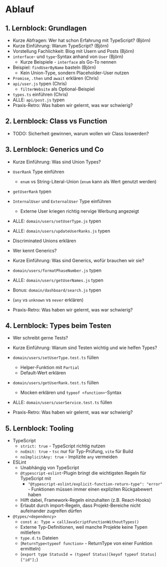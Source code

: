 # Ablauf

## 1. Lernblock: Grundlagen

- Kurze Abfragen: Wer hat schon Erfahrung mit TypeScript? (Björn)
- Kurze Einführung: Warum TypeScript? (Björn)
- Vorstellung Fachlichkeit: Blog mit Usern und Posts (Björn)
- `interface`- und `type`-Syntax anhand von `User` (Björn)
  - Kurze Beispiele - `interface` als Go-To nennen
- Beispiel: `findUserByName` basteln (Björn)
  - Kein Union-Type, sondern Placeholder-User nutzen
- `Promise`, `.then` und `await` erklären (Chris)
- `api/user.js` typen (Chris)
  - `filterWebsite` als Optional-Beispiel
- `types.ts` einführen (Chris)
- ALLE: `api/post.js` typen
- Praxis-Retro: Was haben wir gelernt, was war schwierig?

## 2. Lernblock: Class vs Function

- TODO: Sicherheit gewinnen, warum wollen wir Class loswerden?

## 3. Lernblock: Generics und Co

- Kurze Einführung: Was sind Union Types?
- `UserRank` Type einführen
  - `enum` vs String-Literal-Union (`enum` kann als Wert genutzt werden)
- `getUserRank` typen
- `InternalUser` und `ExternalUser` Type einführen
  - Externe User kriegen richtig nervige Werbung angezeigt
- ALLE: `domain/users/setUserType.js` typen
- ALLE: `domain/users/updateUserRanks.js` typen
- Discriminated Unions erklären

- Wer kennt Generics?
- Kurze Einführung: Was sind Generics, wofür brauchen wir sie?
- `domain/users/formatPhaseNumber.js` typen
- ALLE: `domain/users/getUserNames.js` typen
- Bonus: `domain/dashboard/search.js` typen
- (`any` vs `unknown` vs `never` erklären)

- Praxis-Retro: Was haben wir gelernt, was war schwierig?

## 4. Lernblock: Types beim Testen

- Wer schreibt gerne Tests?
- Kurze Einführung: Warum sind Testen wichtig und wie helfen Types?
- `domain/users/setUserType.test.ts` füllen
  - Helper-Funktion mit `Partial`
  - Default-Wert erklären
- `domain/users/getUserRank.test.ts` füllen
  - Mocken erklären und `typeof <function>`-Syntax
- ALLE: `domain/users/userService.test.ts` füllen

- Praxis-Retro: Was haben wir gelernt, was war schwierig?

## 5. Lernblock: Tooling

- TypeScript
  - `strict: true` - TypeScript richtig nutzen
  - `noEmit: true` - `tsc` nur für Typ-Prüfung, `vite` für Build
  - `noImplicitAny: true` - Implizite `any` vermeiden
- ESLint
  - Unabhängig von TypeScript
  - `@typescript-eslint`-Plugin bringt die wichtigsten Regeln für TypeScript mit
    - `"@typescript-eslint/explicit-function-return-type": "error"` - Funktionen müssen immer einen expliziten Rückgabewert haben
  - Hilft dabei, Framework-Regeln einzuhalten (z.B. React-Hooks)
  - Erlaubt durch import-Regeln, dass Projekt-Bereiche nicht aufeinander zugreifen dürfen
- `@types/<dependency>`
  - `const a: Type = callJavaScriptFunctionWithoutTypes()`
  - Externe Typ-Definitionen, weil manche Projekte keine Typen mitliefern
  - `type.d.ts` Dateien
  - (`ReturnType<typeof function>` - ReturnType von einer Funktion ermitteln)
  - (`export type StatusId = (typeof Status)[keyof typeof Status]["id"];`)
